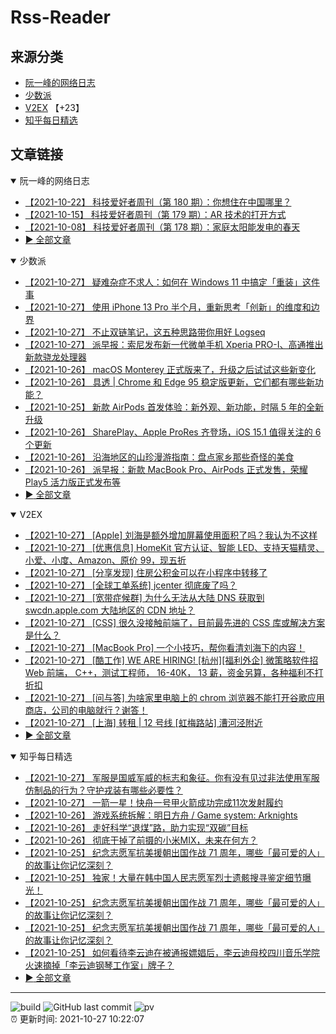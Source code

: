 # Rss-Reader

## 来源分类

* [阮一峰的网络日志](#阮一峰的网络日志)
* [少数派](#少数派)
* [V2EX](#V2EX) 【+23】
* [知乎每日精选](#知乎每日精选)

## 文章链接

<details open>
    <summary id="阮一峰的网络日志">
     阮一峰的网络日志
    </summary>


* [【2021-10-22】 科技爱好者周刊（第 180 期）：你想住在中国哪里？](http://www.ruanyifeng.com/blog/2021/10/weekly-issue-180.html)
* [【2021-10-15】 科技爱好者周刊（第 179 期）：AR 技术的打开方式](http://www.ruanyifeng.com/blog/2021/10/weekly-issue-179.html)
* [【2021-10-08】 科技爱好者周刊（第 178 期）：家庭太阳能发电的春天](http://www.ruanyifeng.com/blog/2021/10/weekly-issue-178.html)
* [:arrow_forward: 全部文章](data/阮一峰的网络日志.md)
</details>

<details open>
    <summary id="少数派">
     少数派
    </summary>


* [【2021-10-27】 疑难杂症不求人：如何在 Windows 11 中搞定「重装」这件事](https://sspai.com/post/69533)
* [【2021-10-27】 使用 iPhone 13 Pro 半个月，重新思考「创新」的维度和边界](https://sspai.com/post/69241)
* [【2021-10-27】 不止双链笔记，这五种思路带你用好 Logseq](https://sspai.com/post/69503)
* [【2021-10-27】 派早报：索尼发布新一代微单手机 Xperia PRO-I、高通推出新款骁龙处理器](https://sspai.com/post/69527)
* [【2021-10-26】 macOS Monterey 正式版来了，升级之后试试这些新变化](https://sspai.com/post/68745)
* [【2021-10-26】 具透 | Chrome 和 Edge 95 稳定版更新，它们都有哪些新功能？](https://sspai.com/post/69509)
* [【2021-10-25】 新款 AirPods 首发体验：新外观、新功能，时隔 5 年的全新升级](https://sspai.com/post/69504)
* [【2021-10-26】 SharePlay、Apple ProRes 齐登场，iOS 15.1 值得关注的 6 个更新](https://sspai.com/post/69441)
* [【2021-10-26】 沿海地区的山珍漫游指南：盘点家乡那些奇怪的美食](https://sspai.com/post/69479)
* [【2021-10-26】 派早报：新款 MacBook Pro、AirPods 正式发售，荣耀 Play5 活力版正式发布等](https://sspai.com/post/69514)
* [:arrow_forward: 全部文章](data/少数派.md)
</details>

<details open>
    <summary id="V2EX">
     V2EX
    </summary>


* [【2021-10-27】 [Apple] 刘海是额外增加屏幕使用面积了吗？我认为不这样](https://www.v2ex.com/t/811041)
* [【2021-10-27】 [优惠信息] HomeKit 官方认证、智能 LED、支持天猫精灵、小爱、小度、Amazon、原价 99，现五折](https://www.v2ex.com/t/811039)
* [【2021-10-27】 [分享发现] 住房公积金可以在小程序中转移了](https://www.v2ex.com/t/811037)
* [【2021-10-27】 [全球工单系统] jcenter 彻底废了吗？](https://www.v2ex.com/t/811036)
* [【2021-10-27】 [宽带症候群] 为什么无法从大陆 DNS 获取到 swcdn.apple.com 大陆地区的 CDN 地址？](https://www.v2ex.com/t/811035)
* [【2021-10-27】 [CSS] 很久没接触前端了，目前最先进的 CSS 库或解决方案是什么？](https://www.v2ex.com/t/811034)
* [【2021-10-27】 [MacBook Pro] 一个小技巧，帮你看清刘海下的内容！](https://www.v2ex.com/t/811031)
* [【2021-10-27】 [酷工作] WE ARE HIRING! [杭州][福利外企] 微策略软件招 Web 前端， C++，测试工程师， 16-40K， 13 薪，资金另算，各种福利不打折扣](https://www.v2ex.com/t/811030)
* [【2021-10-27】 [问与答] 为啥家里电脑上的 chrom 浏览器不能打开谷歌应用商店，公司的电脑就行？谢答！](https://www.v2ex.com/t/811029)
* [【2021-10-27】 [上海] 转租 | 12 号线 [虹梅路站] 漕河泾附近](https://www.v2ex.com/t/811028)
* [:arrow_forward: 全部文章](data/V2EX.md)
</details>

<details open>
    <summary id="知乎每日精选">
     知乎每日精选
    </summary>


* [【2021-10-27】 军服是国威军威的标志和象征。你有没有见过非法使用军服仿制品的行为？守护戎装有哪些必要性？](http://www.zhihu.com/question/494871604/answer/2192001757?utm_campaign=rss&utm_medium=rss&utm_source=rss&utm_content=title)
* [【2021-10-27】 一箭一星！快舟一号甲火箭成功完成11次发射履约](http://zhuanlan.zhihu.com/p/426350021?utm_campaign=rss&utm_medium=rss&utm_source=rss&utm_content=title)
* [【2021-10-26】 游戏系统拆解：明日方舟 / Game system: Arknights](http://zhuanlan.zhihu.com/p/413367446?utm_campaign=rss&utm_medium=rss&utm_source=rss&utm_content=title)
* [【2021-10-26】 走好科学“退煤”路，助力实现“双碳”目标](http://zhuanlan.zhihu.com/p/425647032?utm_campaign=rss&utm_medium=rss&utm_source=rss&utm_content=title)
* [【2021-10-26】 彻底干掉了前摄的小米MIX，未来在何方？](http://zhuanlan.zhihu.com/p/425793169?utm_campaign=rss&utm_medium=rss&utm_source=rss&utm_content=title)
* [【2021-10-25】 纪念志愿军抗美援朝出国作战 71 周年，哪些「最可爱的人」的故事让你记忆深刻？](http://www.zhihu.com/question/494388383/answer/2188254476?utm_campaign=rss&utm_medium=rss&utm_source=rss&utm_content=title)
* [【2021-10-25】 独家！大量在韩中国人民志愿军烈士遗骸搜寻鉴定细节曝光！](http://zhuanlan.zhihu.com/p/425560601?utm_campaign=rss&utm_medium=rss&utm_source=rss&utm_content=title)
* [【2021-10-25】 纪念志愿军抗美援朝出国作战 71 周年，哪些「最可爱的人」的故事让你记忆深刻？](http://www.zhihu.com/question/494388383/answer/2188237268?utm_campaign=rss&utm_medium=rss&utm_source=rss&utm_content=title)
* [【2021-10-25】 纪念志愿军抗美援朝出国作战 71 周年，哪些「最可爱的人」的故事让你记忆深刻？](http://www.zhihu.com/question/494388383/answer/2187792783?utm_campaign=rss&utm_medium=rss&utm_source=rss&utm_content=title)
* [【2021-10-25】 如何看待李云迪在被通报嫖娼后，李云迪母校四川音乐学院火速摘掉「李云迪钢琴工作室」牌子？](http://www.zhihu.com/question/493886418/answer/2187693027?utm_campaign=rss&utm_medium=rss&utm_source=rss&utm_content=title)
* [:arrow_forward: 全部文章](data/知乎每日精选.md)
</details>


---

![build](https://github.com/LikaiLee/rss-reader/workflows/rss%20reader/badge.svg)
![GitHub last commit](https://img.shields.io/github/last-commit/likailee/rss-reader)
![pv](https://pageview.vercel.app/?github_user=likailee) <br>
:alarm_clock: 更新时间: 2021-10-27 10:22:07